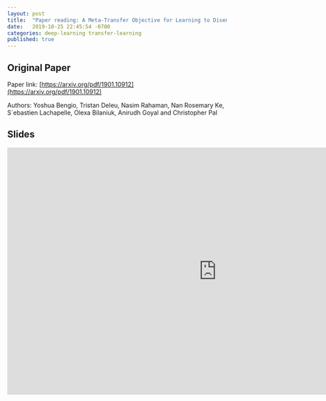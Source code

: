 ```yaml
---
layout: post
title:  "Paper reading: A Meta-Transfer Objective for Learning to Disentangle Causal Mechanisms"
date:   2019-10-25 22:45:54 -0700
categories: deep-learning transfer-learning
published: true
---
```


## Original Paper

Paper link: [https://arxiv.org/pdf/1901.10912](https://arxiv.org/pdf/1901.10912)

Authors: Yoshua Bengio, Tristan Deleu, Nasim Rahaman, Nan Rosemary Ke, S´ebastien Lachapelle, Olexa Bilaniuk, Anirudh Goyal and Christopher Pal

## Slides

<iframe src="https://docs.google.com/presentation/d/e/2PACX-1vTRkrGajs0BY9pf3NnHNn_GcMbB6LZyTraRP2oXecADIPpCcJpNHCuhwqiPUkjMNUe-W8QukAbTtsyf/embed?start=false&loop=false&delayms=3000" frameborder="0" width="960" height="569" allowfullscreen="true" mozallowfullscreen="true" webkitallowfullscreen="true"></iframe>
